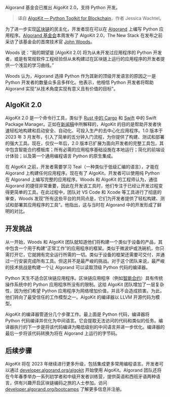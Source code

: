 
<!--
title: 区块链Python工具包AlgoKit
cover: https://cdn.thenewstack.io/media/2024/03/af607270-kelly-sikkema-377gw1wn0ic-unsplash-1.jpg
-->

Algorand 基金会已推出 AlgoKit 2.0，支持 Python 开发。

> 译自 [AlgoKit — Python Toolkit for Blockchain](https://thenewstack.io/algokit-python-toolkit-for-blockchain/)，作者 Jessica Wachtel。

为了进一步实现[区块链](https://thenewstack.io/enterprise-blockchain-is-doomed/)的民主化，开发者现在可以在 [Algorand](https://algorandtechnologies.com/) 上编写 Python 应用程序。[Algorand 基金会](http://algorand.foundation/)本周发布了 AlgoKit 2.0，The New Stack 在发布之前采访了该基金会的首席技术官 [John Woods](https://www.linkedin.com/in/johnalanwoods/)。

Woods 说：“我的期望是 [AlgoKit 2.0] 将为从未开发过应用程序的 Python 开发者，或是有常规软件工程经验但从未构建过在区块链上运行的应用程序的开发者提供一个浅显的学习曲线。”

Woods 认为，Algorand 选择 Python 作为其新的顶级开发语言的原因之一是 Python 开发者的数量众多且多样化。他表示，他相信 Python 开发者将帮助 Algorand 实现“从技术角度实现有意义且有价值的目标”。

## AlgoKit 2.0

AlgoKit 2.0 是一个命令行工具，类似于 [Rust 中的 Cargo](https://thenewstack.io/tutorial-import-libraries-of-rust-code-with-crates-io/) 和 [Swift](https://thenewstack.io/apple-highlights-swift-enhancements-at-wwdc22/) 中的 Swift Package Manager。正如在[新闻稿](https://www.prnewswire.com/news-releases/algorand-becomes-first-layer-1-blockchain-to-use-python-as-a-native-programming-language-with-algokit-2-0-launch-302101020.html?tc=eml_cleartime)中所解释的，AlgoKit 的目的是帮助开发者快速轻松地构建和启动安全、自动化、可投入生产的去中心化应用程序。1.0 版本于 2023 年 3 月发布，引入了简单的五分钟入门流程，为你提供了构建、测试和部署的强大工具。现在，仅仅一年后，2.0 版本已扩展为面向开发者的完整工具包，其中包含智能合约模板库；所有必需的应用程序基础设施在本地运行；简化的前端设计体验；以及第一个通用编程语言 Python 的原生集成。

在 AlgoKit 之前，开发者需要学习 Teal（一种类似于低级汇编的语言），才能在 Algorand 上构建任何应用程序。现在有了 AlgoKit，开发者可以使用纯 Python 在 Algorand 上编写完整的应用程序。Woods 和 AlgoKit 的工程师认为，通往 Algorand 的捷径非常重要，因此在开发该工具时，他们专注于已经让开发过程变得更简单的工具。在此过程中，团队对 VS Code 和 Xcode 等工具进行了彻底的审查，Woods 发现“所有这些平台的共同点是，它们为开发者提供了轻松构建、测试和部署其应用程序的工具”。他指出，这与当时在 Algorand 中的开发形成了鲜明的对比。

## 开发挑战

从一开始，Woods 和 AlgoKit 团队就知道他们将构建一个类似于设备的产品，其中包含一个用于构建“正常工作”的应用程序的框架。类似于微波炉或洗碗机，你只需打开它，它就拥有完全运行所需的一切。类似于设备的框架还需要可交付，并通过一行安装完成所有工具。但这并不是最严峻的挑战。对于这个团队来说，最严峻的技术挑战是构建一个让 Algorand 可以读取顶级 Python 代码的编译器。

Python 天生不适合区块链应用程序。区块链应用程序（例如[智能合约](https://thenewstack.io/do-i-need-a-smart-contract-2/)）具有传统操作系统中的 Python 应用程序所没有的限制。这给 AlgoKit 团队增加了一层复杂性，因为他们希望 Python 应用程序为网络增加价值，并且不会造成损害。为此，他们转向了最受信任的工作模型之一。AlgoKit 的编译器以 LLVM 开源代码为模型。

AlgoKit 的编译器管道分几个步骤工作。最上面是 Python 代码，编译器将 Python 代码编译并优化为中间语言。它会提取无法访问的代码和类似的任务。编译器执行的下一步是将该代码编译为略低级别的中间语言并进一步优化。编译器的最后一步将该代码转换为将在 Algorand 上运行的字节码。

## 后续步骤

AlgoKit 将在 2023 年继续进行更多升级，包括集成更多常用编程语言。开发者可以通过 [developer.algorand.org/algokit](https://developer.algorand.org/algokit/?utm_source=prnewswire&utm_medium=press_release&utm_campaign=algokit) 开始使用 AlgoKit。Algorand 团队还将在今年春季举办一系列初学者和中级开发者训练营，提供英语和西班牙语两种语言，供有兴趣开启区块链编码之旅的人士参加。访问 [developer.algorand.org/bootcamps](http://developer.algorand.org/bootcamps) 了解更多信息并注册。
